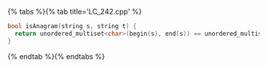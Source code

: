 {% tabs %}{% tab title='LC_242.cpp' %}

```cpp
bool isAnagram(string s, string t) {
  return unordered_multiset<char>(begin(s), end(s)) == unordered_multiset<char>(begin(t), end(t));
}
```

{% endtab %}{% endtabs %}

